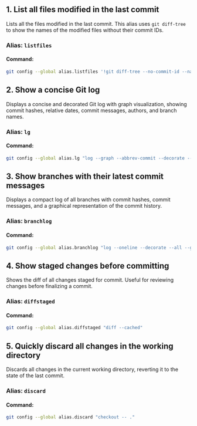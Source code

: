 

## 1. List all files modified in the last commit
Lists all the files modified in the last commit. This alias uses `git diff-tree` to show the names of the modified files without their commit IDs.

### Alias: `listfiles`

#### Command:
```sh
git config --global alias.listfiles '!git diff-tree --no-commit-id --name-only -r HEAD'
```



## 2. Show a concise Git log
Displays a concise and decorated Git log with graph visualization, showing commit hashes, relative dates, commit messages, authors, and branch names.

### Alias: `lg`

#### Command:
```sh
git config --global alias.lg "log --graph --abbrev-commit --decorate --date=relative --format=format:'%C(bold blue)%h%C(reset) - %C(bold green)(%ar)%C(reset) %C(white)%s%C(reset) %C(dim white)- %an%C(reset)%C(bold yellow)%d%C(reset)' --all"
```


## 3. Show branches with their latest commit messages
Displays a compact log of all branches with commit hashes, commit messages, and a graphical representation of the commit history.

### Alias: `branchlog`

#### Command:
```sh
git config --global alias.branchlog "log --oneline --decorate --all --graph"
```


## 4. Show staged changes before committing
Shows the diff of all changes staged for commit. Useful for reviewing changes before finalizing a commit.


### Alias: `diffstaged`

#### Command:
```sh
git config --global alias.diffstaged "diff --cached"
```


## 5. Quickly discard all changes in the working directory
Discards all changes in the current working directory, reverting it to the state of the last commit.

### Alias: `discard`

#### Command:
```sh
git config --global alias.discard "checkout -- ."
```
